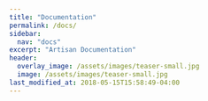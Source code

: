 ```yaml
---
title: "Documentation"
permalink: /docs/
sidebar:
  nav: "docs"
excerpt: "Artisan Documentation"
header:
  overlay_image: /assets/images/teaser-small.jpg
  image: /assets/images/teaser-small.jpg
last_modified_at: 2018-05-15T15:58:49-04:00
---
```



